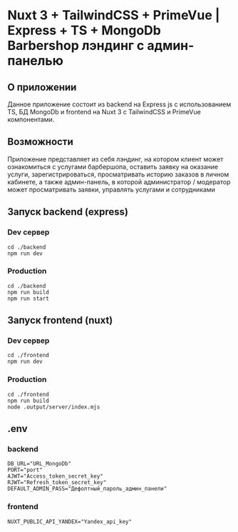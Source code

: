 # Nuxt 3 + TailwindCSS + PrimeVue | Express + TS + MongoDb Barbershop лэндинг с админ-панелью

## О приложении

Данное приложение состоит из backend на Express js с использованием TS, БД MongoDb и frontend на Nuxt 3 с TailwindCSS и PrimeVue компонентами.

## Возможности

Приложение представляет из себя лэндинг, на котором клиент может ознакомиться с услугами барбершопа, оставить заявку на оказание услуги, зарегистрироваться, просматривать историю заказов в личном кабинете, а также админ-панель, в которой администратор / модератор может просматривать заявки, управлять услугами и сотрудниками

## Запуск backend (express)

### Dev сервер

    cd ./backend
    npm run dev

### Production

    cd ./backend
    npm run build
    npm run start

## Запуск frontend (nuxt)

### Dev сервер

    cd ./frontend
    npm run dev

### Production

    cd ./frontend
    npm run build
    node .output/server/index.mjs

## .env

### backend

    DB_URL="URL_MongoDb"
    PORT="port"
    AJWT="Access_token_secret_key"
    RJWT="Refresh_token_secret_key"
    DEFAULT_ADMIN_PASS="Дефолтный_пароль_админ_панели"

### frontend

    NUXT_PUBLIC_API_YANDEX="Yandex_api_key"
